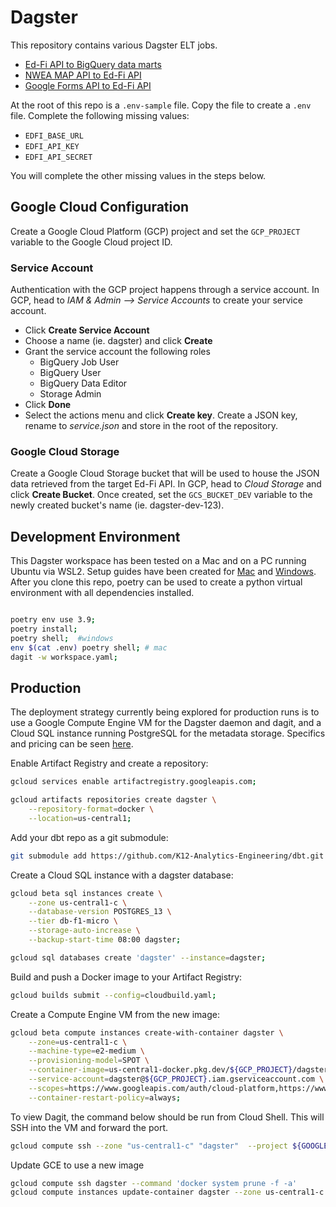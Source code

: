 # Dagster
This repository contains various Dagster ELT jobs.

* [Ed-Fi API to BigQuery data marts](./docs/edfi_api.md)
* [NWEA MAP API to Ed-Fi API](./docs/nwea_map.md)
* [Google Forms API to Ed-Fi API](./docs/google_forms.md)

At the root of this repo is a `.env-sample` file. Copy the file to create a `.env` file. Complete the following missing values:

* `EDFI_BASE_URL`
* `EDFI_API_KEY`
* `EDFI_API_SECRET`

You will complete the other missing values in the steps below.

## Google Cloud Configuration
Create a Google Cloud Platform (GCP) project and set the `GCP_PROJECT` variable to the Google Cloud project ID.

### Service Account
Authentication with the GCP project happens through a service account. In GCP, head to _IAM & Admin --> Service Accounts_ to create your service account.

* Click **Create Service Account**
* Choose a name (ie. dagster) and click **Create**
* Grant the service account the following roles
    * BigQuery Job User
    * BigQuery User
    * BigQuery Data Editor
    * Storage Admin
* Click **Done** 
* Select the actions menu and click **Create key**. Create a JSON key, rename to _service.json_ and store in the root of the repository.


### Google Cloud Storage
Create a Google Cloud Storage bucket that will be used to house the JSON data retrieved from the target Ed-Fi API. In GCP, head to _Cloud Storage_ and click **Create Bucket**. Once created, set the `GCS_BUCKET_DEV` variable to the newly created bucket's name (ie. dagster-dev-123).


## Development Environment
This Dagster workspace has been tested on a Mac and on a PC running Ubuntu via WSL2. Setup guides have been created for [Mac](https://github.com/K12-Analytics-Engineering/bootcamp/blob/main/docs/mac_setup_guide.md) and [Windows](https://github.com/K12-Analytics-Engineering/bootcamp/blob/main/docs/pc_setup_guide.md). After you clone this repo, poetry can be used to create a python virtual environment with all dependencies installed.

```bash

poetry env use 3.9;
poetry install;
poetry shell;  #windows
env $(cat .env) poetry shell; # mac
dagit -w workspace.yaml;

```


## Production
The deployment strategy currently being explored for production runs is to use a Google Compute Engine VM for the Dagster daemon and dagit, and a Cloud SQL instance running PostgreSQL for the metadata storage. Specifics and pricing can be seen [here](https://github.com/K12-Analytics-Engineering/bootcamp/blob/main/docs/implementation_choices_and_cost.md).

Enable Artifact Registry and create a repository:
```sh
gcloud services enable artifactregistry.googleapis.com;

gcloud artifacts repositories create dagster \
    --repository-format=docker \
    --location=us-central1;
```

Add your dbt repo as a git submodule:
```sh
git submodule add https://github.com/K12-Analytics-Engineering/dbt.git dbt;
```

Create a Cloud SQL instance with a dagster database:
```sh
gcloud beta sql instances create \
    --zone us-central1-c \
    --database-version POSTGRES_13 \
    --tier db-f1-micro \
    --storage-auto-increase \
    --backup-start-time 08:00 dagster;

gcloud sql databases create 'dagster' --instance=dagster;
```

Build and push a Docker image to your Artifact Registry:
```sh
gcloud builds submit --config=cloudbuild.yaml;
```

Create a Compute Engine VM from the new image:
```sh
gcloud beta compute instances create-with-container dagster \
    --zone=us-central1-c \
    --machine-type=e2-medium \
    --provisioning-model=SPOT \
    --container-image=us-central1-docker.pkg.dev/${GCP_PROJECT}/dagster/dagster \
    --service-account=dagster@${GCP_PROJECT}.iam.gserviceaccount.com \
    --scopes=https://www.googleapis.com/auth/cloud-platform,https://www.googleapis.com/auth/logging.write,https://www.googleapis.com/auth/service.management.readonly,https://www.googleapis.com/auth/servicecontrol,https://www.googleapis.com/auth/trace.append,https://www.googleapis.com/auth/sqlservice.admin,https://www.googleapis.com/auth/devstorage.full_control \
    --container-restart-policy=always;
```

To view Dagit, the command below should be run from Cloud Shell. This will SSH into the VM and forward the port.
```sh
gcloud compute ssh --zone "us-central1-c" "dagster"  --project ${GOOGLE_CLOUD_PROJECT} -- -NL 8080:localhost:3000
```

Update GCE to use a new image
```sh
gcloud compute ssh dagster --command 'docker system prune -f -a'
gcloud compute instances update-container dagster --zone us-central1-c --container-image us-central1-docker.pkg.dev/${GOOGLE_CLOUD_PROJECT}/dagster/dagster --project ${GOOGLE_CLOUD_PROJECT};
```
